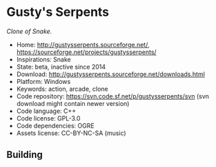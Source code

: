 # Gusty's Serpents

_Clone of Snake._

- Home: http://gustysserpents.sourceforge.net/, https://sourceforge.net/projects/gustysserpents/
- Inspirations: Snake
- State: beta, inactive since 2014
- Download: http://gustysserpents.sourceforge.net/downloads.html
- Platform: Windows
- Keywords: action, arcade, clone
- Code repository: https://svn.code.sf.net/p/gustysserpents/svn (svn download might contain newer version)
- Code language: C++
- Code license: GPL-3.0
- Code dependencies: OGRE
- Assets license: CC-BY-NC-SA (music)

## Building

